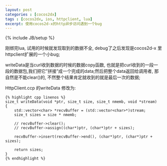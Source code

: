 ```yaml
---
layout: post
categories : [cocos2dx]
tags : [cocos2dx, ios, httpclient, lua]
excerpt: 使用cocos2d-x的http异步访问遇到一个bug
---
```

{% include JB/setup %}

刚绑完lua, 试用的时候就发现取到的数据不全, debug了之后发现是cocos2d-x 里httpclient扩展的一个小bug;

writeData是当curl收到数据的时候的数据copy函数, 也就是把curl收到的一段一段的数据包,我们把它”拼接”成一个完成的data;然后把整个data返回给调用者, 那自然是不能clear()的, 不然整个结果肯定就收到的就是最后一次的数据;

HttpClient.ccp 的writeData 修改为:

    {% highlight cpp linenos %}
    size_t writeData(void *ptr, size_t size, size_t nmemb, void *stream)
    {
        std::vector<char> *recvBuffer = (std::vector<char>*)stream;
        size_t sizes = size * nmemb;

        // recvBuffer->clear();
        // recvBuffer->assign((char*)ptr, (char*)ptr + sizes);

        recvBuffer->insert(recvBuffer->end(), (char*)ptr, (char*)ptr + sizes);

        return sizes;
    }
    {% endhighlight %}
